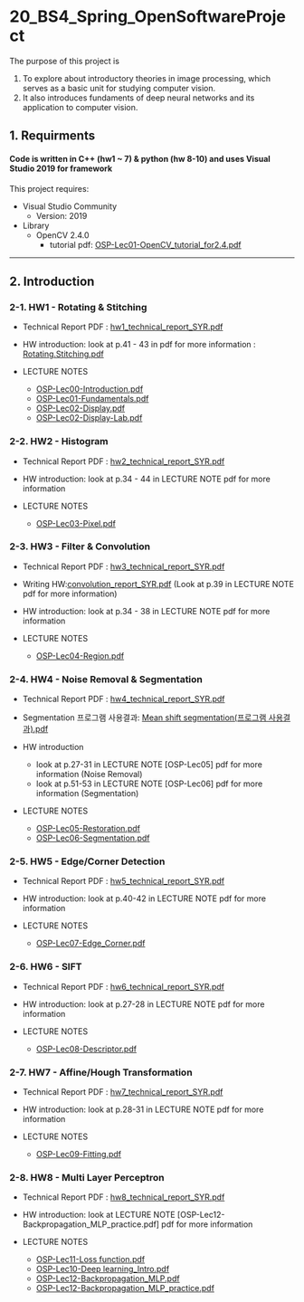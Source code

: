 # 20_BS4_Spring_OpenSoftwareProject
The purpose of this project is 
1. To explore about introductory theories in image processing, which serves as a basic unit for studying computer vision.
2. It also introduces fundaments of deep neural networks and its application to computer vision.

## 1. Requirments
#### Code is written in C++ (hw1 ~ 7) & python (hw 8-10) and uses Visual Studio 2019 for framework 
This project requires:
* Visual Studio Community
  * Version: 2019
* Library
  * OpenCV 2.4.0
    * tutorial pdf: [OSP-Lec01-OpenCV_tutorial_for2.4.pdf](https://github.com/haaappytoast/20_BS4_Spring_OpenSoftwareProject/files/9205452/OSP-Lec01-OpenCV_tutorial_for2.4.pdf)

----------

## 2. Introduction
### 2-1. HW1 - Rotating & Stitching
* Technical Report PDF : [hw1_technical_report_SYR.pdf](https://github.com/haaappytoast/20_BS4_Spring_OpenSoftwareProject/files/9205492/hw1_technical_report_1770044_.pdf)

* HW introduction: look at p.41 - 43 in pdf for more information : [Rotating.Stitching.pdf](https://github.com/haaappytoast/20_BS4_Spring_OpenSoftwareProject/files/9205467/Rotating.Stitching.pdf)
* LECTURE NOTES
  * [OSP-Lec00-Introduction.pdf](https://github.com/haaappytoast/20_BS4_Spring_OpenSoftwareProject/files/9205471/OSP-Lec00-Introduction.pdf)
  * [OSP-Lec01-Fundamentals.pdf](https://github.com/haaappytoast/20_BS4_Spring_OpenSoftwareProject/files/9205472/OSP-Lec01-Fundamentals.pdf)
  * [OSP-Lec02-Display.pdf](https://github.com/haaappytoast/20_BS4_Spring_OpenSoftwareProject/files/9205469/OSP-Lec02-Display.pdf)
  * [OSP-Lec02-Display-Lab.pdf](https://github.com/haaappytoast/20_BS4_Spring_OpenSoftwareProject/files/9205468/OSP-Lec02-Display-Lab.pdf)
  
  
### 2-2. HW2 - Histogram
* Technical Report PDF : [hw2_technical_report_SYR.pdf](https://github.com/haaappytoast/20_BS4_Spring_OpenSoftwareProject/files/9205535/hw2_technical_report_1770044_SYR.pdf)


* HW introduction: look at p.34 - 44 in LECTURE NOTE pdf for more information
* LECTURE NOTES
  * [OSP-Lec03-Pixel.pdf](https://github.com/haaappytoast/20_BS4_Spring_OpenSoftwareProject/files/9205532/OSP-Lec03-Pixel.pdf)
  
  
### 2-3. HW3 - Filter & Convolution
* Technical Report PDF : [hw3_technical_report_SYR.pdf](https://github.com/haaappytoast/20_BS4_Spring_OpenSoftwareProject/files/9205570/hw3_technical_report_SYR.pdf)

* Writing HW:[convolution_report_SYR.pdf](https://github.com/haaappytoast/20_BS4_Spring_OpenSoftwareProject/files/9205573/report.convolution._1770044.pdf) (Look at p.39 in LECTURE NOTE pdf for more information)


* HW introduction: look at p.34 - 38 in LECTURE NOTE pdf for more information
* LECTURE NOTES
  * [OSP-Lec04-Region.pdf](https://github.com/haaappytoast/20_BS4_Spring_OpenSoftwareProject/files/9205566/OSP-Lec04-Region.pdf)

  
### 2-4. HW4 - Noise Removal & Segmentation
* Technical Report PDF : [hw4_technical_report_SYR.pdf](https://github.com/haaappytoast/20_BS4_Spring_OpenSoftwareProject/files/9205592/hw4_technical_report_SYR.pdf)
* Segmentation 프로그램 사용결과: [Mean shift segmentation(프로그램 사용결과).pdf](https://github.com/haaappytoast/20_BS4_Spring_OpenSoftwareProject/files/9205593/Mean.shift.segmentation.pdf)

* HW introduction
  * look at p.27-31 in LECTURE NOTE [OSP-Lec05] pdf for more information (Noise Removal)
  * look at p.51-53 in LECTURE NOTE [OSP-Lec06] pdf for more information (Segmentation)

* LECTURE NOTES
  * [OSP-Lec05-Restoration.pdf](https://github.com/haaappytoast/20_BS4_Spring_OpenSoftwareProject/files/9205600/OSP-Lec05-Restoration.pdf)
  * [OSP-Lec06-Segmentation.pdf](https://github.com/haaappytoast/20_BS4_Spring_OpenSoftwareProject/files/9205603/OSP-Lec06-Segmentation.pdf)


### 2-5. HW5 - Edge/Corner Detection
* Technical Report PDF : [hw5_technical_report_SYR.pdf](https://github.com/haaappytoast/20_BS4_Spring_OpenSoftwareProject/files/9205624/tech_report.5.pdf)

* HW introduction: look at p.40-42 in LECTURE NOTE pdf for more information
* LECTURE NOTES
  * [OSP-Lec07-Edge_Corner.pdf](https://github.com/haaappytoast/20_BS4_Spring_OpenSoftwareProject/files/9205629/OSP-Lec07-Edge_Corner.pdf)

### 2-6. HW6 - SIFT
* Technical Report PDF : [hw6_technical_report_SYR.pdf](https://github.com/haaappytoast/20_BS4_Spring_OpenSoftwareProject/files/9205648/tech_report.6.pdf)

* HW introduction: look at p.27-28 in LECTURE NOTE pdf for more information
* LECTURE NOTES
  * [OSP-Lec08-Descriptor.pdf](https://github.com/haaappytoast/20_BS4_Spring_OpenSoftwareProject/files/9205649/OSP-Lec08-Descriptor.pdf)


### 2-7. HW7 - Affine/Hough Transformation
* Technical Report PDF : [hw7_technical_report_SYR.pdf](https://github.com/haaappytoast/20_BS4_Spring_OpenSoftwareProject/files/9205677/tech_report.7.pdf)


* HW introduction: look at p.28-31 in LECTURE NOTE pdf for more information
* LECTURE NOTES
  * [OSP-Lec09-Fitting.pdf](https://github.com/haaappytoast/20_BS4_Spring_OpenSoftwareProject/files/9205674/OSP-Lec09-Fitting.pdf)



### 2-8. HW8 - Multi Layer Perceptron
* Technical Report PDF : [hw8_technical_report_SYR.pdf](https://github.com/haaappytoast/20_BS4_Spring_OpenSoftwareProject/files/9205708/tech_report.8_1770044.pdf)

* HW introduction: look at LECTURE NOTE [OSP-Lec12-Backpropagation_MLP_practice.pdf] pdf for more information
* LECTURE NOTES
  * [OSP-Lec11-Loss function.pdf](https://github.com/haaappytoast/20_BS4_Spring_OpenSoftwareProject/files/9205718/OSP-Lec11-Loss.function.pdf)
  * [OSP-Lec10-Deep learning_Intro.pdf](https://github.com/haaappytoast/20_BS4_Spring_OpenSoftwareProject/files/9205716/OSP-Lec10-Deep.learning_Intro.pdf)
  * [OSP-Lec12-Backpropagation_MLP.pdf](https://github.com/haaappytoast/20_BS4_Spring_OpenSoftwareProject/files/9205717/OSP-Lec12-Backpropagation_MLP.pdf)
  * [OSP-Lec12-Backpropagation_MLP_practice.pdf](https://github.com/haaappytoast/20_BS4_Spring_OpenSoftwareProject/files/9205715/OSP-Lec12-Backpropagation_MLP_practice.pdf)


